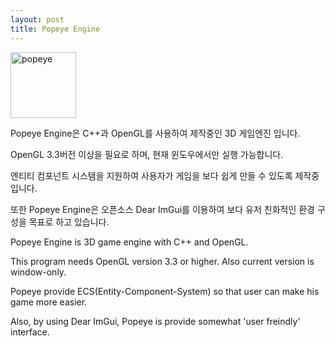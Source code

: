 ```yaml
---
layout: post
title: Popeye Engine
---
```


<img width="105" alt="popeye" src="https://user-images.githubusercontent.com/79034911/113077739-ab87d200-920c-11eb-9025-91e9bd2577bb.png">

Popeye Engine은 C++과 OpenGL를 사용하여 제작중인 3D 게임엔진 입니다.

OpenGL 3.3버전 이상을 필요로 하며, 현재 윈도우에서만 실행 가능합니다.

엔티티 컴포넌트 시스템을 지원하여 사용자가 게임을 보다 쉽게 만들 수 있도록 제작중입니다.

또한 Popeye Engine은 오픈소스 Dear ImGui를 이용하여 보다 유저 친화적인 환경 구성을 목표로 하고 있습니다.

Popeye Engine is 3D game engine with C++ and OpenGL.

This program needs OpenGL version 3.3 or higher. Also current version is window-only.

Popeye provide ECS(Entity-Component-System) so that user can make his game more easier.

Also, by using Dear ImGui, Popeye is provide somewhat 'user freindly' interface.
